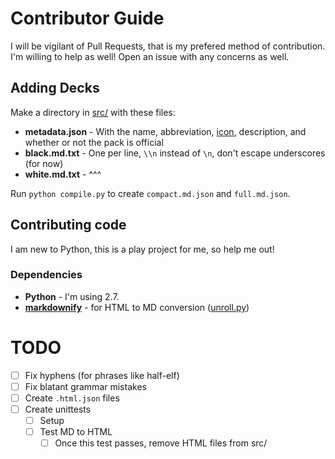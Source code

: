 # Contributor Guide

I will be vigilant of Pull Requests, that is my prefered method of contribution. I'm willing to help as well! Open an issue with any concerns as well.

## Adding Decks

Make a directory in [src/](../src) with these files:
 - **metadata.json** - With the name, abbreviation, [icon](http://fontawesome.io/icons/ "Font Awesome"), description, and whether or not the pack is official
 - **black.md.txt** - One per line, `\\n` instead of `\n`, don't escape underscores (for now)
 - **white.md.txt** - ^^^

Run `python compile.py` to create `compact.md.json` and `full.md.json`.

## Contributing code

I am new to Python, this is a play project for me, so help me out!

### Dependencies

 - **Python** - I'm using 2.7.
 - [**markdownify**](https://github.com/matthewwithanm/python-markdownify) - for HTML to MD conversion ([unroll.py](../dev/unroll.py))

# TODO
- [ ] Fix hyphens (for phrases like half-elf)
- [ ] Fix blatant grammar mistakes
- [ ] Create `.html.json` files
- [ ] Create unittests
  - [ ] Setup
  - [ ] Test MD to HTML
    - [ ] Once this test passes, remove HTML files from src/
